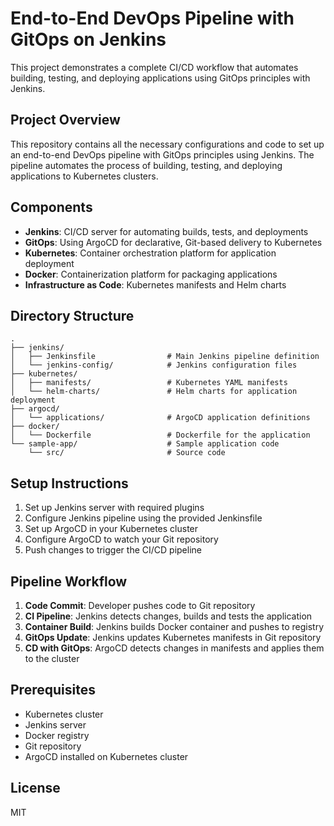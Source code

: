 # End-to-End DevOps Pipeline with GitOps on Jenkins

This project demonstrates a complete CI/CD workflow that automates building, testing, and deploying applications using GitOps principles with Jenkins.

## Project Overview

This repository contains all the necessary configurations and code to set up an end-to-end DevOps pipeline with GitOps principles using Jenkins. The pipeline automates the process of building, testing, and deploying applications to Kubernetes clusters.

## Components

- **Jenkins**: CI/CD server for automating builds, tests, and deployments
- **GitOps**: Using ArgoCD for declarative, Git-based delivery to Kubernetes
- **Kubernetes**: Container orchestration platform for application deployment
- **Docker**: Containerization platform for packaging applications
- **Infrastructure as Code**: Kubernetes manifests and Helm charts

## Directory Structure

```
.
├── jenkins/
│   ├── Jenkinsfile                # Main Jenkins pipeline definition
│   └── jenkins-config/            # Jenkins configuration files
├── kubernetes/
│   ├── manifests/                 # Kubernetes YAML manifests
│   └── helm-charts/               # Helm charts for application deployment
├── argocd/
│   └── applications/              # ArgoCD application definitions
├── docker/
│   └── Dockerfile                 # Dockerfile for the application
└── sample-app/                    # Sample application code
    └── src/                       # Source code
```

## Setup Instructions

1. Set up Jenkins server with required plugins
2. Configure Jenkins pipeline using the provided Jenkinsfile
3. Set up ArgoCD in your Kubernetes cluster
4. Configure ArgoCD to watch your Git repository
5. Push changes to trigger the CI/CD pipeline

## Pipeline Workflow

1. **Code Commit**: Developer pushes code to Git repository
2. **CI Pipeline**: Jenkins detects changes, builds and tests the application
3. **Container Build**: Jenkins builds Docker container and pushes to registry
4. **GitOps Update**: Jenkins updates Kubernetes manifests in Git repository
5. **CD with GitOps**: ArgoCD detects changes in manifests and applies them to the cluster

## Prerequisites

- Kubernetes cluster
- Jenkins server
- Docker registry
- Git repository
- ArgoCD installed on Kubernetes cluster

## License

MIT